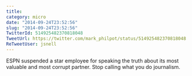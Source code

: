 ```yaml
---
title: 
category: micro
date: "2014-09-24T23:52:56"
slug: "2014-09-24T23:52:56"
TwitterId: 514925482370818048
TweetUrl: https://twitter.com/mark_philpot/status/514925482370818048
ReTweetUser: jsnell
---
```


<i class="fa fa-retweet" aria-hidden="true"></i> ESPN suspended a star employee for speaking the truth about its most valuable and most corrupt partner. Stop calling what you do journalism.